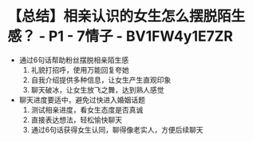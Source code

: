 # 【总结】相亲认识的女生怎么摆脱陌生感？ - P1 - 7情子 - BV1FW4y1E7ZR

-   通过6句话帮助粉丝摆脱相亲陌生感
    1.  礼貌打招呼，使用万能回复夸她
    2.  自我介绍提供多种信息，让女生产生直观印象
    3.  聊天破冰，让女生放飞之舞，达到熟人感觉
-   聊天进度要适中，避免过快进入婚姻话题
    1.  测试相亲进度，看女生态度是否真诚
    2.  直接表达想法，轻松愉快聊天
    3.  通过6句话获得女生认同，聊得像老实人，方便后续聊天